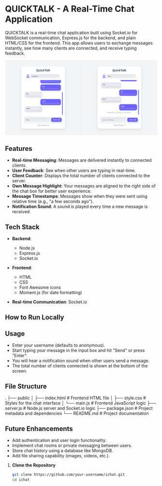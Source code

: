 # QUICKTALK - A Real-Time Chat Application

QUICKTALK is a real-time chat application built using Socket.io for WebSocket communication, Express.js for the backend, and plain HTML/CSS for the frontend. This app allows users to exchange messages instantly, see how many clients are connected, and receive typing feedback.

![page1](/image.png)

## Features

- **Real-time Messaging**: Messages are delivered instantly to connected clients.
- **User Feedback**: See when other users are typing in real-time.
- **Client Counter**: Displays the total number of clients connected to the server.
- **Own Message Highlight**: Your messages are aligned to the right side of the chat box for better user experience.
- **Message Timestamps**: Messages show when they were sent using relative time (e.g., "a few seconds ago").
- **Notification Sound**: A sound is played every time a new message is received.

## Tech Stack

- **Backend**: 
  - Node.js
  - Express.js
  - Socket.io

- **Frontend**: 
  - HTML
  - CSS
  - Font Awesome icons
  - Moment.js (for date formatting)

- **Real-time Communication**: Socket.io

## How to Run Locally


## Usage
- Enter your username (defaults to anonymous).
- Start typing your message in the input box and hit "Send" or press "Enter".
- You will hear a notification sound when other users send a message.
- The total number of clients connected is shown at the bottom of the screen.


## File Structure
.
├── public
│   ├── index.html         # Frontend HTML file
│   ├── style.css          # Styles for the chat interface
│   └── main.js            # Frontend JavaScript logic
├── server.js              # Node.js server and Socket.io logic
├── package.json           # Project metadata and dependencies
└── README.md              # Project documentation


## Future Enhancements
- Add authentication and user login functionality.
- Implement chat rooms or private messaging between users.
- Store chat history using a database like MongoDB.
- Add file sharing capability (images, videos, etc.).

1. **Clone the Repository**
   ```bash
   git clone https://github.com/your-username/ichat.git
   cd ichat
